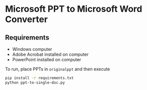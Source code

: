 # Microsoft PPT to Microsoft Word Converter

## Requirements

* Windows computer
* Adobe Acrobat installed on computer
* PowerPoint installed on computer

To run, place PPTs in `originalppt` and then execute

```bash
pip install -r requirements.txt
python ppt-to-single-doc.py
```